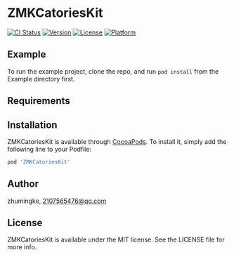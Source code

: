 # ZMKCatoriesKit

[![CI Status](https://img.shields.io/travis/zhumingke/ZMKCatoriesKit.svg?style=flat)](https://travis-ci.org/zhumingke/ZMKCatoriesKit)
[![Version](https://img.shields.io/cocoapods/v/ZMKCatoriesKit.svg?style=flat)](https://cocoapods.org/pods/ZMKCatoriesKit)
[![License](https://img.shields.io/cocoapods/l/ZMKCatoriesKit.svg?style=flat)](https://cocoapods.org/pods/ZMKCatoriesKit)
[![Platform](https://img.shields.io/cocoapods/p/ZMKCatoriesKit.svg?style=flat)](https://cocoapods.org/pods/ZMKCatoriesKit)

## Example

To run the example project, clone the repo, and run `pod install` from the Example directory first.

## Requirements

## Installation

ZMKCatoriesKit is available through [CocoaPods](https://cocoapods.org). To install
it, simply add the following line to your Podfile:

```ruby
pod 'ZMKCatoriesKit'
```

## Author

zhumingke, 2107565476@qq.com

## License

ZMKCatoriesKit is available under the MIT license. See the LICENSE file for more info.
